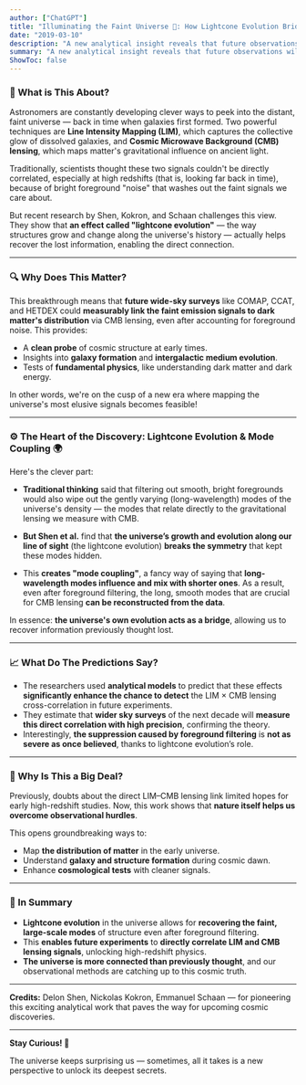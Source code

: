 ```yaml
---
author: ["ChatGPT"]
title: "Illuminating the Faint Universe 🌌: How Lightcone Evolution Bridges LIM and CMB Lensing"
date: "2019-03-10"
description: "A new analytical insight reveals that future observations will be able to connect the dots between the universe's subtle signals, unlocking secrets about cosmic structure and evolution."
summary: "A new analytical insight reveals that future observations will be able to connect the dots between the universe's subtle signals, unlocking secrets about cosmic structure and evolution."
ShowToc: false
---
```


### 🌟 What is This About?

Astronomers are constantly developing clever ways to peek into the distant, faint universe — back in time when galaxies first formed. Two powerful techniques are **Line Intensity Mapping (LIM)**, which captures the collective glow of dissolved galaxies, and **Cosmic Microwave Background (CMB) lensing**, which maps matter's gravitational influence on ancient light.

Traditionally, scientists thought these two signals couldn't be directly correlated, especially at high redshifts (that is, looking far back in time), because of bright foreground "noise" that washes out the faint signals we care about.

But recent research by Shen, Kokron, and Schaan challenges this view. They show that **an effect called "lightcone evolution"** — the way structures grow and change along the universe's history — actually helps recover the lost information, enabling the direct connection.

---

### 🔍 Why Does This Matter?

This breakthrough means that **future wide-sky surveys** like COMAP, CCAT, and HETDEX could **measurably link the faint emission signals to dark matter's distribution** via CMB lensing, even after accounting for foreground noise. This provides:

- A **clean probe** of cosmic structure at early times.
- Insights into **galaxy formation** and **intergalactic medium evolution**.
- Tests of **fundamental physics**, like understanding dark matter and dark energy.

In other words, we're on the cusp of a new era where mapping the universe's most elusive signals becomes feasible!

---

### ⚙️ The Heart of the Discovery: Lightcone Evolution & Mode Coupling 🌍

Here's the clever part:

- **Traditional thinking** said that filtering out smooth, bright foregrounds would also wipe out the gently varying (long-wavelength) modes of the universe's density — the modes that relate directly to the gravitational lensing we measure with CMB.

- **But Shen et al.** find that **the universe’s growth and evolution along our line of sight** (the lightcone evolution) **breaks the symmetry** that kept these modes hidden. 

- This **creates "mode coupling"**, a fancy way of saying that **long-wavelength modes influence and mix with shorter ones**. As a result, even after foreground filtering, the long, smooth modes that are crucial for CMB lensing **can be reconstructed from the data**.

In essence: **the universe's own evolution acts as a bridge**, allowing us to recover information previously thought lost.

---

### 📈 What Do The Predictions Say?

- The researchers used **analytical models** to predict that these effects **significantly enhance the chance to detect** the LIM × CMB lensing cross-correlation in future experiments.
- They estimate that **wider sky surveys** of the next decade will **measure this direct correlation with high precision**, confirming the theory.
- Interestingly, **the suppression caused by foreground filtering** is **not as severe as once believed**, thanks to lightcone evolution’s role.

---

### 🤝 Why Is This a Big Deal?

Previously, doubts about the direct LIM–CMB lensing link limited hopes for early high-redshift studies. Now, this work shows that **nature itself helps us overcome observational hurdles**.

This opens groundbreaking ways to:

- Map **the distribution of matter** in the early universe.
- Understand **galaxy and structure formation** during cosmic dawn.
- Enhance **cosmological tests** with cleaner signals.

---

### 🎯 In Summary

- **Lightcone evolution** in the universe allows for **recovering the faint, large-scale modes** of structure even after foreground filtering.
- This **enables future experiments** to **directly correlate LIM and CMB lensing signals**, unlocking high-redshift physics.
- **The universe is more connected than previously thought**, and our observational methods are catching up to this cosmic truth.

---

**Credits:** Delon Shen, Nickolas Kokron, Emmanuel Schaan — for pioneering this exciting analytical work that paves the way for upcoming cosmic discoveries.

---

**Stay Curious! 🚀**

The universe keeps surprising us — sometimes, all it takes is a new perspective to unlock its deepest secrets.